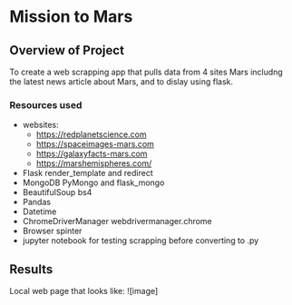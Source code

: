 # Mission to Mars

## Overview of Project 
To create a web scrapping app that pulls data from 4 sites Mars includng the latest news article about Mars, and to dislay using flask.

### Resources used
- websites:
  - https://redplanetscience.com
  - https://spaceimages-mars.com
  - https://galaxyfacts-mars.com
  - https://marshemispheres.com/
- Flask render_template and redirect
- MongoDB PyMongo and flask_mongo
- BeautifulSoup bs4
- Pandas
- Datetime
- ChromeDriverManager webdrivermanager.chrome
- Browser spinter
- jupyter notebook for testing scrapping before converting to .py

## Results
Local web page that looks like:
![image]
